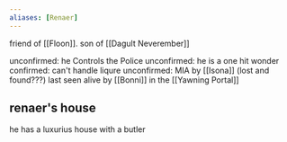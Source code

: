```yaml
---
aliases: [Renaer]
---
```


friend of [[Floon]].
son of [[Dagult Neverember]]

unconfirmed: he Controls the Police
unconfirmed: he is a one hit wonder
confirmed: can't handle liqure
unconfirmed: MIA by [[Isona]] (lost and found???)
last seen alive by [[Bonni]] in the [[Yawning Portal]]

## renaer's house

he has a luxurius house with a butler
